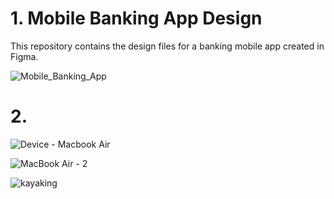 #  1. Mobile Banking App Design

This repository contains the design files for a banking mobile app created in Figma.

![Mobile_Banking_App](https://github.com/sejalkoli/UI-Design/assets/116626091/27393b8b-49f7-48f4-831c-15edb1aa29be)


# 2. 
![Device - Macbook Air](https://github.com/user-attachments/assets/78bbfe1d-442c-415f-88b9-82c3c318604f)

![MacBook Air - 2](https://github.com/user-attachments/assets/ebe46d35-3d58-4722-a9a1-93c7e78628fb)

![kayaking](https://github.com/user-attachments/assets/a33cafad-57e6-42fa-84eb-588b4b50cb80)
